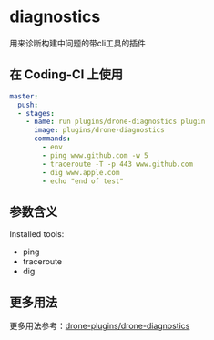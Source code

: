 # diagnostics

用来诊断构建中问题的带cli工具的插件

## 在 Coding-CI 上使用

```yml
master:
  push:
  - stages:
    - name: run plugins/drone-diagnostics plugin
      image: plugins/drone-diagnostics
      commands:
        - env
        - ping www.github.com -w 5
        - traceroute -T -p 443 www.github.com
        - dig www.apple.com
        - echo "end of test"
```

## 参数含义

Installed tools:

- ping
- traceroute
- dig

## 更多用法

更多用法参考：[drone-plugins/drone-diagnostics](https://github.com/drone-plugins/drone-diagnostics)
